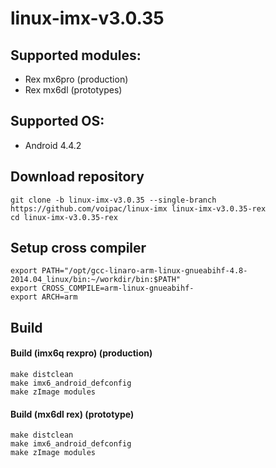# linux-imx-v3.0.35
## Supported modules:
* Rex mx6pro (production)
* Rex mx6dl (prototypes)

## Supported OS:
* Android 4.4.2

## Download repository
    git clone -b linux-imx-v3.0.35 --single-branch https://github.com/voipac/linux-imx linux-imx-v3.0.35-rex
    cd linux-imx-v3.0.35-rex

## Setup cross compiler
    export PATH="/opt/gcc-linaro-arm-linux-gnueabihf-4.8-2014.04_linux/bin:~/workdir/bin:$PATH"
    export CROSS_COMPILE=arm-linux-gnueabihf-
    export ARCH=arm

## Build
#### Build (imx6q rexpro) (production)
    make distclean
    make imx6_android_defconfig
    make zImage modules

#### Build (mx6dl rex) (prototype)
    make distclean
    make imx6_android_defconfig
    make zImage modules
